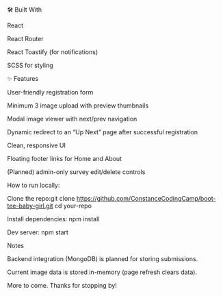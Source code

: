 🛠️ Built With

React

React Router

React Toastify (for notifications)

SCSS for styling

✨ Features

User-friendly registration form

Minimum 3 image upload with preview thumbnails

Modal image viewer with next/prev navigation

Dynamic redirect to an “Up Next” page after successful registration

Clean, responsive UI

Floating footer links for Home and About

(Planned) admin-only survey edit/delete controls

How to run locally:

Clone the repo:git clone https://github.com/ConstanceCodingCamp/boot-tee-baby-girl.git
cd your-repo

Install dependencies:
npm install

Dev server: 
npm start

Notes

Backend integration (MongoDB) is planned for storing submissions.

Current image data is stored in-memory (page refresh clears data).

More to come. 
Thanks for stopping by!
